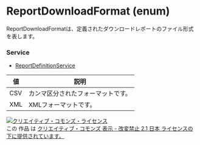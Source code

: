 # ReportDownloadFormat (enum)
ReportDownloadFormatは、定義されたダウンロードレポートのファイル形式を表します。
### Service
+ [ReportDefinitionService](../services/ReportDefinitionService.md)

| 値 | 説明 | 
|---|---|
| CSV| カンマ区分されたフォーマットです。 |
| XML| XMLフォーマットです。 |
<a rel="license" href="http://creativecommons.org/licenses/by-nd/2.1/jp/"><img alt="クリエイティブ・コモンズ・ライセンス" style="border-width:0" src="https://i.creativecommons.org/l/by-nd/2.1/jp/88x31.png" /></a><br />この 作品 は <a rel="license" href="http://creativecommons.org/licenses/by-nd/2.1/jp/">クリエイティブ・コモンズ 表示 - 改変禁止 2.1 日本 ライセンスの下に提供されています。</a>
